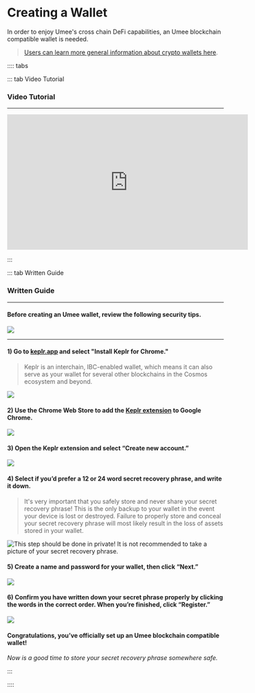 # Creating a Wallet

In order to enjoy Umee's cross chain DeFi capabilities, an Umee blockchain compatible wallet is needed. 
> [Users can learn more general information about crypto wallets here](/users/blockchain-basics/what-is-wallet).

:::: tabs

::: tab Video Tutorial

### Video Tutorial

****

<iframe width="560" height="315" src="https://www.youtube.com/embed/41IYlJHU5Ac" title="YouTube video player" frameborder="0" allow="accelerometer; autoplay; clipboard-write; encrypted-media; gyroscope; picture-in-picture" allowfullscreen></iframe>

:::

::: tab Written Guide

### Written Guide

****

#### Before creating an Umee wallet, review the following security tips.

![](/bg/creating-umee-wallet-info.png)

****

#### 1) Go to [keplr.app](https://www.keplr.app/) and select "Install Keplr for Chrome."

> Keplr is an interchain, IBC-enabled wallet, which means it can also serve as your wallet for several other blockchains in the Cosmos ecosystem and beyond.

![](/bg/umee-wallet-1.png)

#### 2) Use the Chrome Web Store to add the [Keplr extension](https://chrome.google.com/webstore/detail/keplr/dmkamcknogkgcdfhhbddcghachkejeap/related) to Google Chrome.

![](/bg/umee-wallet-2.png)

#### 3) Open the Keplr extension and select “Create new account.”

![](/bg/umee-wallet-3.png)

#### 4) Select if you’d prefer a 12 or 24 word secret recovery phrase, and write it down.

> It's very important that you safely store and never share your secret recovery phrase! This is the only backup to your wallet in the event your device is lost or destroyed. Failure to properly store and conceal your secret recovery phrase will most likely result in the loss of assets stored in your wallet.

![This step should be done in private! It is not recommended to take a picture of your secret recovery phrase.](/bg/umee-wallet-4.png)

#### 5) Create a name and password for your wallet, then click “Next.”

![](/bg/umee-wallet-5.png)

#### 6) Confirm you have written down your secret phrase properly by clicking the words in the correct order. When you’re finished, click “Register.”

![](/bg/umee-wallet-6.png)

#### Congratulations, you’ve officially set up an Umee blockchain compatible wallet!

_Now is a good time to store your secret recovery phrase somewhere safe._

:::

::::